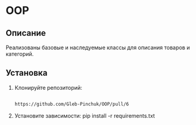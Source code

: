 # OOP

## Описание

Реализованы базовые и наследуемые классы для описания товаров и категорий.

## Установка

1. Клонируйте репозиторий:

   ```bash

   https://github.com/Gleb-Pinchuk/OOP/pull/6

2. Установите зависимости:
   pip install -r requirements.txt
